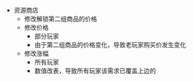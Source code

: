 - 资源商店
	- 修改解锁第二组商品的价格
	- 修改价格
		- 部分玩家
		- 由于第二组商品的价格变化，导致老玩家购买价发生变化
	- 修改涨幅
		- 所有玩家
		- 数值改表，导致所有玩家该需求已覆盖上边的